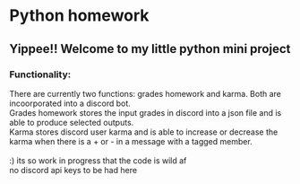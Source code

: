 # Python homework
## Yippee!! Welcome to my little python mini project
### Functionality:
There are currently two functions: grades homework and karma. Both are incoorporated into a discord bot.\
Grades homework stores the input grades in discord into a json file and is able to produce selected outputs.\
Karma stores discord user karma and is able to increase or decrease the karma when there is a + or - in a message with a tagged member.\
\
:) its so work in progress that the code is wild af\
no discord api keys to be had here